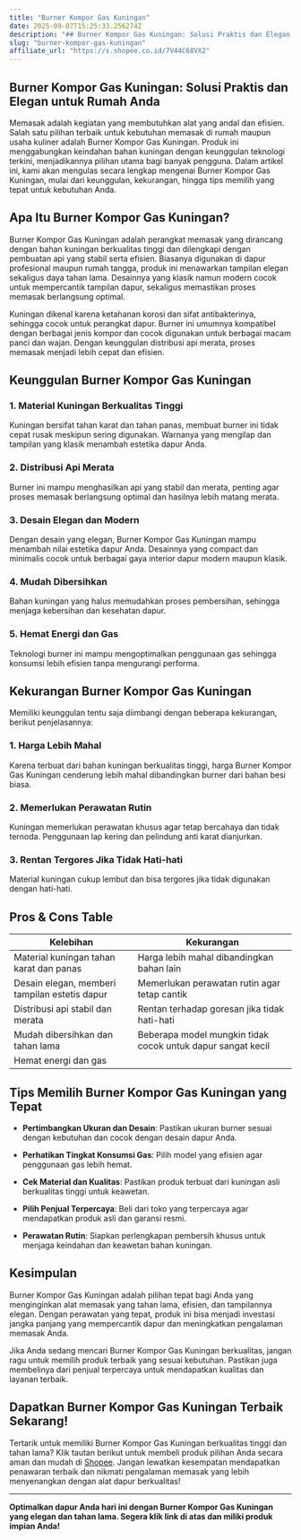 ```yaml
---
title: "Burner Kompor Gas Kuningan"
date: 2025-09-07T15:25:33.256274Z
description: "## Burner Kompor Gas Kuningan: Solusi Praktis dan Elegan untuk Rumah Anda..."
slug: "burner-kompor-gas-kuningan"
affiliate_url: "https://s.shopee.co.id/7V44C68VX2"
---
```

## Burner Kompor Gas Kuningan: Solusi Praktis dan Elegan untuk Rumah Anda

Memasak adalah kegiatan yang membutuhkan alat yang andal dan efisien. Salah satu pilihan terbaik untuk kebutuhan memasak di rumah maupun usaha kuliner adalah Burner Kompor Gas Kuningan. Produk ini menggabungkan keindahan bahan kuningan dengan keunggulan teknologi terkini, menjadikannya pilihan utama bagi banyak pengguna. Dalam artikel ini, kami akan mengulas secara lengkap mengenai Burner Kompor Gas Kuningan, mulai dari keunggulan, kekurangan, hingga tips memilih yang tepat untuk kebutuhan Anda.

## Apa Itu Burner Kompor Gas Kuningan?

Burner Kompor Gas Kuningan adalah perangkat memasak yang dirancang dengan bahan kuningan berkualitas tinggi dan dilengkapi dengan pembuatan api yang stabil serta efisien. Biasanya digunakan di dapur profesional maupun rumah tangga, produk ini menawarkan tampilan elegan sekaligus daya tahan lama. Desainnya yang klasik namun modern cocok untuk mempercantik tampilan dapur, sekaligus memastikan proses memasak berlangsung optimal.

Kuningan dikenal karena ketahanan korosi dan sifat antibakterinya, sehingga cocok untuk perangkat dapur. Burner ini umumnya kompatibel dengan berbagai jenis kompor dan cocok digunakan untuk berbagai macam panci dan wajan. Dengan keunggulan distribusi api merata, proses memasak menjadi lebih cepat dan efisien.

## Keunggulan Burner Kompor Gas Kuningan

### 1. Material Kuningan Berkualitas Tinggi
Kuningan bersifat tahan karat dan tahan panas, membuat burner ini tidak cepat rusak meskipun sering digunakan. Warnanya yang mengilap dan tampilan yang klasik menambah estetika dapur Anda.

### 2. Distribusi Api Merata
Burner ini mampu menghasilkan api yang stabil dan merata, penting agar proses memasak berlangsung optimal dan hasilnya lebih matang merata.

### 3. Desain Elegan dan Modern
Dengan desain yang elegan, Burner Kompor Gas Kuningan mampu menambah nilai estetika dapur Anda. Desainnya yang compact dan minimalis cocok untuk berbagai gaya interior dapur modern maupun klasik.

### 4. Mudah Dibersihkan
Bahan kuningan yang halus memudahkan proses pembersihan, sehingga menjaga kebersihan dan kesehatan dapur.

### 5. Hemat Energi dan Gas
Teknologi burner ini mampu mengoptimalkan penggunaan gas sehingga konsumsi lebih efisien tanpa mengurangi performa.

## Kekurangan Burner Kompor Gas Kuningan

Memiliki keunggulan tentu saja diimbangi dengan beberapa kekurangan, berikut penjelasannya:

### 1. Harga Lebih Mahal
Karena terbuat dari bahan kuningan berkualitas tinggi, harga Burner Kompor Gas Kuningan cenderung lebih mahal dibandingkan burner dari bahan besi biasa.

### 2. Memerlukan Perawatan Rutin
Kuningan memerlukan perawatan khusus agar tetap bercahaya dan tidak ternoda. Penggunaan lap kering dan pelindung anti karat dianjurkan.

### 3. Rentan Tergores Jika Tidak Hati-hati
Material kuningan cukup lembut dan bisa tergores jika tidak digunakan dengan hati-hati.

## Pros & Cons Table

| Kelebihan                                              | Kekurangan                                                |
|--------------------------------------------------------|-----------------------------------------------------------|
| Material kuningan tahan karat dan panas               | Harga lebih mahal dibandingkan bahan lain               |
| Desain elegan, memberi tampilan estetis dapur       | Memerlukan perawatan rutin agar tetap cantik          |
| Distribusi api stabil dan merata                     | Rentan terhadap goresan jika tidak hati-hati            |
| Mudah dibersihkan dan tahan lama                     | Beberapa model mungkin tidak cocok untuk dapur sangat kecil |
| Hemat energi dan gas                                |                                                          |

## Tips Memilih Burner Kompor Gas Kuningan yang Tepat

- **Pertimbangkan Ukuran dan Desain**: Pastikan ukuran burner sesuai dengan kebutuhan dan cocok dengan desain dapur Anda.
  
- **Perhatikan Tingkat Konsumsi Gas**: Pilih model yang efisien agar penggunaan gas lebih hemat.
  
- **Cek Material dan Kualitas**: Pastikan produk terbuat dari kuningan asli berkualitas tinggi untuk keawetan.
  
- **Pilih Penjual Terpercaya**: Beli dari toko yang terpercaya agar mendapatkan produk asli dan garansi resmi.
  
- **Perawatan Rutin**: Siapkan perlengkapan pembersih khusus untuk menjaga keindahan dan keawetan bahan kuningan.

## Kesimpulan

Burner Kompor Gas Kuningan adalah pilihan tepat bagi Anda yang menginginkan alat memasak yang tahan lama, efisien, dan tampilannya elegan. Dengan perawatan yang tepat, produk ini bisa menjadi investasi jangka panjang yang mempercantik dapur dan meningkatkan pengalaman memasak Anda.

Jika Anda sedang mencari Burner Kompor Gas Kuningan berkualitas, jangan ragu untuk memilih produk terbaik yang sesuai kebutuhan. Pastikan juga membelinya dari penjual terpercaya untuk mendapatkan kualitas dan layanan terbaik.

## Dapatkan Burner Kompor Gas Kuningan Terbaik Sekarang!

Tertarik untuk memiliki Burner Kompor Gas Kuningan berkualitas tinggi dan tahan lama? Klik tautan berikut untuk membeli produk pilihan Anda secara aman dan mudah di [Shopee](https://s.shopee.co.id/7V44C68VX2). Jangan lewatkan kesempatan mendapatkan penawaran terbaik dan nikmati pengalaman memasak yang lebih menyenangkan dengan alat dapur berkualitas!

---

**Optimalkan dapur Anda hari ini dengan Burner Kompor Gas Kuningan yang elegan dan tahan lama. Segera klik link di atas dan miliki produk impian Anda!**